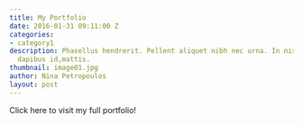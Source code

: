 ```yaml
---
title: My Portfolio
date: 2016-01-31 09:11:00 Z
categories:
- category1
description: Phasellus hendrerit. Pellent aliquet nibh nec urna. In nis aliquet vel,
  dapibus id,mattis.
thumbnail: image01.jpg
author: Nina Petropoulos
layout: post
---
```


Click here to visit my full portfolio! 